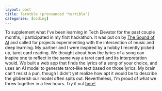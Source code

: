 ```yaml
---
layout: post
title: Tarotble (pronounced "terrible")
categories: [coding]
---
```


To supplement what I've been learning in Tech Elevator for the past couple months, I participated in my first hackathon. It was put on by [The Sound of AI](https://www.youtube.com/channel/UCZPFjMe1uRSirmSpznqvJfQ) and called for projects experimenting with the intersection of music and deep learning. My partner and I were inspired by a hobby I recently picked up, tarot card reading. We thought about how the lyrics of a song can inspire one to reflect in the same way a tarot card and its interpretation would. We built a web app that finds the lyrics of a song of your choice, and uses an AI model to generate tarot-like text based on those lyrics. My brain can't resist a pun, though I didn't yet realize how apt it would be to describe the gibberish our model often spits out. Nevertheless, I'm proud of what we threw together in a few hours. Try it out [here!](https://tarotble.netlify.app/)

